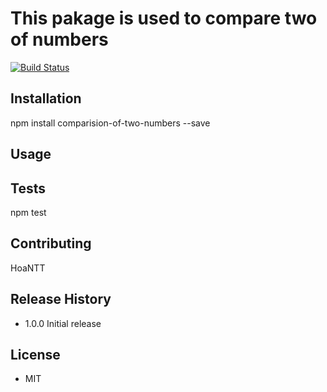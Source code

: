 # This pakage is used to compare two of numbers #

[![Build Status](https://img.shields.io/travis/gghoantt/comparison-of-two-numbers/master.svg)](https://travis-ci.org/gghoantt/comparison-of-two-numbers.svg?branch=master)

## Installation

  npm install comparision-of-two-numbers --save

## Usage

## Tests

  npm test

## Contributing

HoaNTT

## Release History

* 1.0.0 Initial release

## License

* MIT
